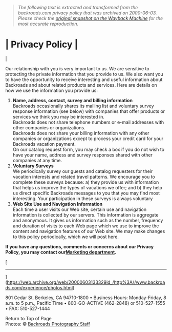 > *The following text is extracted and transformed from the backroads.com privacy policy that was archived on 2000-06-03. Please check the [original snapshot on the Wayback Machine](https://web.archive.org/web/20000603133329id_/http%3A//www.backroads.com/privacy.html) for the most accurate reproduction.*

# | Privacy Policy |

| 

Our relationship with you is very important to us. We are sensitive to protecting the private information that you provide to us. We also want you to have the opportunity to receive interesting and useful information about Backroads and about related products and services. Here are details on how we use the information you provide us:

  1. **Name, address, contact, survey and billing information**  
Backroads occasionally shares its mailing list and voluntary survey response information (see below) with companies that offer products or services we think you may be interested in.  
Backroads does not share telephone numbers or e-mail addresses with other companies or organizations.  
Backroads does not share your billing information with any other companies or organizations except to process your credit card for your Backroads vacation payment.  
On our catalog request form, you may check a box if you do not wish to have your name, address and survey responses shared with other companies at any time.
  2.  **Voluntary Surveys**  
We periodically survey our guests and catalog requesters for their vacation interests and related travel patterns. We encourage you to complete these surveys because: a) they provide us with information that helps us improve the types of vacations we offer; and b) they help us direct specific Backroads messages to you that you may find most interesting. Your participation in these surveys is always voluntary
  3.  **Web Site Use and Navigation Information**  
Each time a user visits our Web site, certain use and navigation information is collected by our servers. This information is aggregate and anonymous. It gives us information such as the number, frequency and duration of visits to each Web page which we use to improve the content and navigation features of our Web site. We may make changes to this policy periodically, which we will post here. 



**If you have any questions, comments or concerns about our Privacy Policy, you may contact our[Marketing department](mailto:mktg@backroads.com).**

[

* * *

](https://web.archive.org/web/20000603133329id_/http%3A//www.backroads.com/experience/photos.html)

801 Cedar St. Berkeley, CA 94710-1800 • Business Hours: Monday-Friday, 8 a.m. to 5 p.m., Pacific Time • 800-GO-ACTIVE (462-2848) or 510-527-1555 • FAX: 510-527-1444   


Return to Top of Page  
Photos: © [Backroads Photography Staff](https://web.archive.org/web/20000603133329id_/http%3A//www.backroads.com/about/photos.html)
